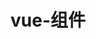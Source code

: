 # vue-组件

<!-- 

  createApp()创建应用
  传入的参数是最外层的组件
  视图组件vm = app.mount('#root');返回的是根组件
  vm.$data.value

  生命周期函数
    createApp
    分析逻辑和事件绑定
    beforeCreate()
    init 数据
    created()
    template option
      has: 
          编译模板到渲染函数
      not has:
          取根节点中的innerHTML进行渲染函数编译
    beforeMount() 这个时间是无法获得元素的
    新的内容挂载到页面,即执行渲染
    mounted()  
    
    数据操作 前：beforeUpdate() 后：updated()
    
    vue实例销毁时执行 app.unmount()
    beforeUnmount()销毁前
    unmouted()完全销毁后自动执行
    

  template
    {{ 表达式，但不能写语句 }}
    v-bind === :
    v-once 不会用新的变更去做渲染
    v-on === @
    [name] 动态属性

    数据 vm.$data.value
    根数据 vm.value

    需要this的时候，不用箭头函数

    computed中的都是计算属性
      某属性是通过其他属性计算出来的，当其他属性发生变化时，我也改变
      可以通过计算属性实现就使用computed，然后考虑方法或者watch

    watch
      变量名(current, prev) {} 监听变量的改变


  样式
    class的值可以是
      字符串，对象，数组
    $attrs.class

    style的值可以是
      字符，对象

  v-if 通过元素的存在展示
  v-else-if
  v-else
  else
  v-show 通过样式展示


  父组件: v-model:valuename=''
  子组件: this.$emit('update:valuename', changevalue);

  v-model.uppercase="count"
  props: {
    'modelValue': String,
    'modelModifiers': {
      default: () => ({})
    }
  }
  修饰符的功能最后会给到default的返回值中

  使用v-mode对应要接收的参数是modelValue
  触发事件为update:modelValue
 -->